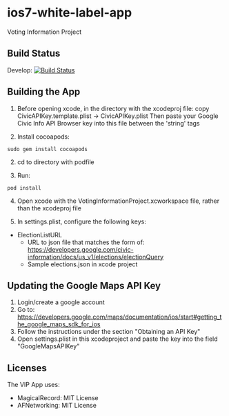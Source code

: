 ios7-white-label-app
====================

Voting Information Project

Build Status
------------
Develop: [![Build Status](https://travis-ci.org/votinginfoproject/ios7-white-label-app.png?branch=develop)](https://travis-ci.org/votinginfoproject/ios7-white-label-app)

Building the App
----------------

1. Before opening xcode, in the directory with the xcodeproj file:
copy CivicAPIKey.template.plist -> CivicAPIKey.plist
Then paste your Google Civic Info API Browser key into this file between the 'string' tags

1. Install cocoapods:
```
sudo gem install cocoapods
```

2. cd to directory with podfile

3. Run:
```
pod install
```

4. Open xcode with the VotingInformationProject.xcworkspace file, rather
    than the xcodeproj file

5. In settings.plist, configure the following keys:
  * ElectionListURL
    * URL to json file that matches the form of: https://developers.google.com/civic-information/docs/us_v1/elections/electionQuery
    * Sample elections.json in xcode project

Updating the Google Maps API Key
--------------------------------

1. Login/create a google account
2. Go to: https://developers.google.com/maps/documentation/ios/start#getting_the_google_maps_sdk_for_ios
3. Follow the instructions under the section "Obtaining an API Key"
4. Open settings.plist in this xcodeproject and paste the key into the field "GoogleMapsAPIKey"

Licenses
--------

The VIP App uses:
  * MagicalRecord: MIT License
  * AFNetworking: MIT License
